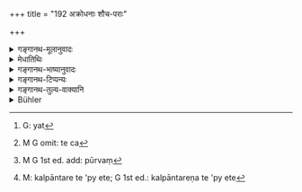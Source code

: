 +++
title = "192 अक्रोधनाः शौच-पराः"

+++

<details><summary>गङ्गानथ-मूलानुवादः</summary>

The Pitṛs are the foremost gods, free from anger, ever intent on purity, chaste, rid of all means of offence, and supremely blessed.—(192)
</details>

<details><summary>मेधातिथिः</summary>

**अक्रोधनाः** क्रोधवर्जिताः । **शौचपराः** । शौचं शुद्धता मृद्वारिभ्यां प्रायश्चित्तेनान्तःशुद्ध्या वा । **सततं** शुद्धेर् विशेषनम् । तेन निष्ठीवनादाव् आचमनादि तत्क्षणम् एव कर्तव्यम् । **ब्रह्मचारिणः** स्त्रीसंभोगं परिहरति । **न्यस्तशस्त्राः** । न्यस्तं त्यक्तं शस्त्रं यैः । शस्त्रग्रहणं दण्डपारुष्योपलक्षणार्थम् । **महाभागाः** । औदार्यधनित्वादिगुणयोगो महाभागता । यत[^३२६] एवंविधं पितॄणां रूपम्, ते च[^३२७] ब्राह्मणान् आविशन्ति, अतस् तैस् तद्रूपधारिभिर् भवितव्यम् इत्य् अर्थवादेनायम् अर्थो विधीयते ।[^३२८] **पूर्वदेवताः** पितरो नाम, कल्पान्तरे ऽप्य् एते[^३२९] देवता एवेति स्तुतिः । पूर्वकालं पितॄणाम् अर्चनीयत्वात् पूर्वग्रहणम् ॥ ३.१८२ ॥


[^३२९]:
     M: kalpāntare te 'py ete; G 1st ed.: kalpāntareṇa te 'py ete


[^३२८]:
     M G 1st ed. add: pūrvaṃ


[^३२७]:
     M G omit: te ca


[^३२६]:
     G: yat
</details>

<details><summary>गङ्गानथ-भाष्यानुवादः</summary>

‘*Free from anger*’—without wrath.

‘*Intent on purity*,’—‘purity’ standing either for external purity obtained by means of clay and water, or internal purity obtained by means of expiatory rites.

‘*Ever*’—qualifies ‘purity.’ Hence the meaning is that, whenever one happens to spit or do any such unclean act, one should rinse one’s mouth immediately.

‘*Chaste*’—avoiding all intercourse with women.

‘*Rid of all means of offence*—those by whom the means of offence have been laid aside. ‘Offence’ stands for roughness and strife of all kinds.

‘*Supremely blessed*;’—‘blessedness’ consists in the presence of such qualities as nobility, prosperity, and so forth.

Since it is in all this form that the Pitṛs enter into the body of the Brāhmaṇas,—therefore, the Brāhmaṇas also should assume these same forms;—this is what is enjoined by means of the commendatory description contained in the verse.

‘*Foremost gods*.’—That in another time-cycle the ancestors were gods, is an eulogium bestowed on the ancestors. They are called ‘*foremost*’ because they are worshipped *before* the gods.—(192)
</details>

<details><summary>गङ्गानथ-टिप्पन्यः</summary>

This verse is quoted in *Hemādri* (Śrāddha, pp. 61 and 1005), which adds the following notes ‘*Akrodhanāḥ*,’ free from anger,—‘*śaucaparāḥ*’ is qualified by ‘*satatam*’, ‘always pure,’—hence the invited should sip water immediatly on sneezing or spitting,—‘*brahmacāriṇaḥ*,’ avoiding intercourse with women,—‘*nyastaśastrāḥ*’, who have renounced cruelty,—‘*mahābhāgāḥ*’, endowed with mercy, generosity and other such qualities; ‘since Fathers are such the invited who take their form, should also be so.’
</details>

<details><summary>गङ्गानथ-तुल्य-वाक्यानि</summary>

*Viṣṇu* (9.14,17, 24).—‘He should offer metallic vessels;—specially
those of silver;—whatever is offered with a vessel—howsoever small—made of gold or silver or rhinoceros-horn or *Udumbara* wood,—becomes imperishable.’

*Yājñavalkya* (1. 237).—‘The remnant of the oblations one should
carefully offer into vessels, such as may be available; but specially in those of silver.’
</details>

<details><summary>Bühler</summary>

192	The manes are primeval deities, free from anger, careful of purity, ever chaste, averse from strife, and endowed with great virtues.
</details>
